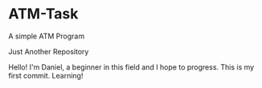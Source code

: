 # ATM-Task
A simple ATM Program

Just Another Repository

 Hello! I'm Daniel, a beginner in this field and I hope to progress. This is my first commit.
 Learning! 
